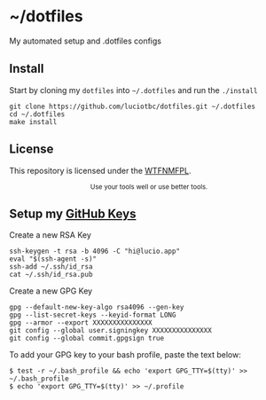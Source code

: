 # ~/dotfiles

My automated setup and .dotfiles configs 

## Install

Start by cloning my `dotfiles` into `~/.dotfiles` and run the `./install`


```shell
git clone https://github.com/luciotbc/dotfiles.git ~/.dotfiles
cd ~/.dotfiles
make install
```

## License

This repository is licensed under the [WTFNMFPL](LICENSE.txt).

<div align="center">
  <sub>Use your tools well or use better tools.</sub>
</div>


## Setup my [GitHub Keys](https://github.com/settings/keys)
Create a new RSA Key 
```shell
ssh-keygen -t rsa -b 4096 -C "hi@lucio.app"
eval "$(ssh-agent -s)"
ssh-add ~/.ssh/id_rsa
cat ~/.ssh/id_rsa.pub
```

Create a new GPG Key
```shell
gpg --default-new-key-algo rsa4096 --gen-key
gpg --list-secret-keys --keyid-format LONG
gpg --armor --export XXXXXXXXXXXXXXX
git config --global user.signingkey XXXXXXXXXXXXXXX
git config --global commit.gpgsign true
```
To add your GPG key to your bash profile, paste the text below:
```shell
$ test -r ~/.bash_profile && echo 'export GPG_TTY=$(tty)' >> ~/.bash_profile
$ echo 'export GPG_TTY=$(tty)' >> ~/.profile
```

